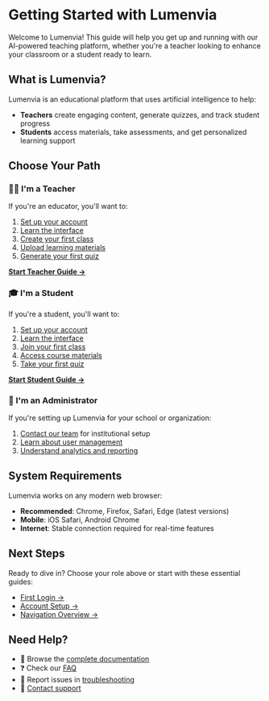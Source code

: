 # Getting Started with Lumenvia

Welcome to Lumenvia! This guide will help you get up and running with our AI-powered teaching platform, whether you're a teacher looking to enhance your classroom or a student ready to learn.

## What is Lumenvia?

Lumenvia is an educational platform that uses artificial intelligence to help:
- **Teachers** create engaging content, generate quizzes, and track student progress
- **Students** access materials, take assessments, and get personalized learning support

## Choose Your Path

### 👩‍🏫 I'm a Teacher
If you're an educator, you'll want to:
1. [Set up your account](/getting-started/account-setup)
2. [Learn the interface](/getting-started/navigation)
3. [Create your first class](/teachers/creating-classes)
4. [Upload learning materials](/teachers/uploading-materials)
5. [Generate your first quiz](/teachers/creating-quizzes)

**[Start Teacher Guide →](/teachers/)**

### 🎓 I'm a Student
If you're a student, you'll want to:
1. [Set up your account](/getting-started/account-setup)
2. [Learn the interface](/getting-started/navigation)
3. [Join your first class](/students/joining-classes)
4. [Access course materials](/students/accessing-materials)
5. [Take your first quiz](/students/taking-quizzes)

**[Start Student Guide →](/students/)**

### 👥 I'm an Administrator
If you're setting up Lumenvia for your school or organization:
1. [Contact our team](/troubleshooting/contact-support) for institutional setup
2. [Learn about user management](/teachers/managing-students)
3. [Understand analytics and reporting](/teachers/analytics)

## System Requirements

Lumenvia works on any modern web browser:
- **Recommended**: Chrome, Firefox, Safari, Edge (latest versions)
- **Mobile**: iOS Safari, Android Chrome
- **Internet**: Stable connection required for real-time features

## Next Steps

Ready to dive in? Choose your role above or start with these essential guides:

- [First Login →](/getting-started/first-login)
- [Account Setup →](/getting-started/account-setup)
- [Navigation Overview →](/getting-started/navigation)

## Need Help?

- 📖 Browse the [complete documentation](/teachers/)
- ❓ Check our [FAQ](/troubleshooting/faq)
- 🐛 Report issues in [troubleshooting](/troubleshooting/)
- 💬 [Contact support](/troubleshooting/contact-support)
